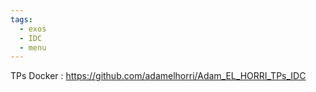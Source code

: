 ```yaml
---
tags:
  - exos
  - IDC
  - menu
---
```

TPs Docker : https://github.com/adamelhorri/Adam_EL_HORRI_TPs_IDC
